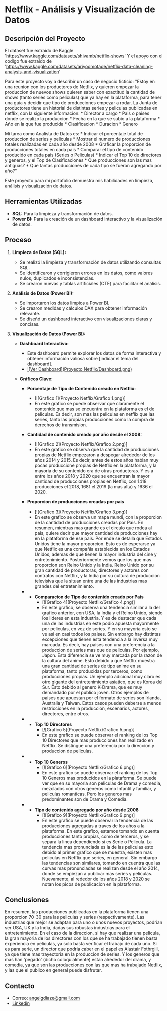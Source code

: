 # Netflix - Análisis y Visualización de Datos

## Descripción del Proyecto

El dataset fue extraido de Kaggle 'https://www.kaggle.com/datasets/shivamb/netflix-shows'
Y el apoyo con el codigo fue extraido de 'https://www.kaggle.com/datasets/ariyoomotade/netflix-data-cleaning-analysis-and-visualization'

Para este proyecto voy a describir un caso de negocio ficticio:
  "Estoy en una reunion con los productores de Netflix, y quieren empezar la produccion de nuevos shows quieren saber con exactitud la cantidad de shows (tanto series como peliculas) que ya hay en la plataforma,
  para tener una guia y decidir que tipo de producciones empezar a rodar. La Junta de productores tiene un historial de distintas series y peliculas publicadas en netflix, con la siguiente informacion:
    * Director a cargo
    * Pais o paises donde se realizo la produccion
    * Fecha en la que se subio a la plataforma
    * Año en la que fue producida
    * Clasificacion
    * Duracion
    * Genero
    
  Mi tarea como Analista de Datos es:
    * Indicar el porcentaje total de produccion de series y peliculas
    * Mostrar el numero de producciones totales realizadas en cada año desde 2008
    * Graficar la proporcion de producciones totales en cada pais
    * Comparar el tipo de contenido producido en cada pais (Series o Peliculas)
    * Indicar el Top 10 de directores y generos, y el Top de Clasificaciones
    * Que producciones son las mas antiguas?
    * Que tantas producciones de cada tipo se fueron agregando por año?"
    
Este proyecto para mi portafolio demuestra mis habilidades en limpieza, análisis y visualización de datos.


## Herramientas Utilizadas

* **SQL:** Para la limpieza y transformación de datos.
* **Power BI:** Para la creación de un dashboard interactivo y la visualización de datos.

## Proceso

1.  **Limpieza de Datos (SQL):**
    * Se realizó la limpieza y transformación de datos utilizando consultas SQL.
    * Se identificaron y corrigieron errores en los datos, como valores nulos, duplicados e inconsistencias.
    * Se crearon nuevas y tablas artificiales (CTE) para facilitar el análisis.

2.  **Análisis de Datos (Power BI):**
    * Se importaron los datos limpios a Power BI.
    * Se crearon medidas y cálculos DAX para obtener información relevante.
    * Se diseñó un dashboard interactivo con visualizaciones claras y concisas.

3.  **Visualización de Datos (Power BI):**

    * **Dashboard Interactivo:**
        * Este dashboard permite explorar los datos de forma interactiva y obtener información valiosa sobre \[indicar el tema del dashboard].
        * [![Ver Dashboard](Proyecto Netflix/Dashboard.png)](https://app.powerbi.com/view?r=eyJrIjoiMTY2MGI4MjctZjFhNy00MmQ5LTgxZjUtMGJjYWM0NTgzMWY0IiwidCI6ImNkZWMyMTM0LTAzNjMtNGZkNC04MTU2LTYwMDMwMThmZjQ1MSIsImMiOjR9&pageName=b2429c7251b581496d58)

    * **Gráficos Clave:**

        * **Porcentaje de Tipo de Contenido creado en Netflix:**
            * [![Grafico 1](Proyecto Netflix/Grafico 1.png)]
            * En este grafico se puede observar que claramente el contenido que mas se encuentra en la plataforma
              es el de peliculas. Es decir, son mas las peliculas en netflix que las series, tanto las propias producciones
              como la compra de derechos de transmision.

        * **Cantidad de contenido creado por año desde el 2008:**
            * [![Grafico 2](Proyecto Netflix/Grafico 2.png)]
            * En este grafico se observa que la cantidad de producciones propias de Netflix empezaron a despegar alrededor
              de los años 2014 y 2015. Es decir, antes de estos años habian muy pocas produccione propias de Netflix en la
              plataforma, y la mayoria de su contenido era de otras productoras. Y es a entre los años 2018 y 2020 que se
              encuentran la mayor cantidad de producciones propias en Netflix, con 1418 producciones el 2018, 1681 el 2019
              (la mas alta) y 1636 el 2020.

        * **Proporcion de producciones creadas por pais**
            * [![Grafico 3](Proyecto Netflix/Grafico 3.png)]
            * En este grafico se observa un mapa mundi, con la proporcion de la cantidad de producciones creadas por Pais.
              En resumen, mientras mas grande es el circulo que rodea al pais, quiere decir que mayor cantidad de
              producciones hay en la plataforma de ese pais. Por ende se detalla que Estados Unidos tiene la mayor
              proporcion. Esto es de esperarse ya que Netflix es una compañia establecida en los Estados Unidos, ademas de
              que tienen la mayor industria del cine y entretenimiento. Posteriormente vemos que los que mas proporcion
              son Reino Unido y la India. Reino Unido por su gran cantidad de productoras, directores y actores con
              contratos con Netflix, y la India por su cultura de produccion televisiva que la situan entre una de las
              industrias mas grandes del entretenimiento.

        * * **Comparacion de Tipo de contenido creado por Pais**
            * [![Grafico 4](Proyecto Netflix/Grafico 4.png)]
            * En este grafico, se observa una tendencia similar a la del grafico anterior, con USA, la India y el Reino
              Unido, siendo los lideres en esta industria. Y es de destacar que cada una de las industrias en este podio
              apuesta mayormente por peliculas, en vez de series. Y en su mayoria esto se ve asi en casi todos los paises.
              Sin embargo hay distintas excepciones que tienen esta tendencia a la inversa muy marcada. Es decir, hay paises
              con una preferencia a la produccion de series mas que de peliculas. Por ejemplo, Japon. Esta diferencia se ve
              muy marcada por la razon de la cultura del anime. Esto debido a que Netflix muestra una gran cantidad de
              series de tipo anime en su plataforma, tanto producidas por terceros, como producciones propias. Un ejemplo
              adicional muy claro es otro gigante del entretenimiento asiatico, que es Korea del Sur. Esto debido al genero
              K-Drama, que es muy demandado por el publico joven. Otros ejemplos de paises que apuestan por el formato de
              series son Irlanda, Australia y Taiwan. Estos casos pueden deberse a menos restricciones en la produccion,
              escenarios, actores, directores, entre otros.
              
        * * **Top 10 Directores**
            * [![Grafico 5](Proyecto Netflix/Grafico 5.png)]
            * En este grafico se puede observar el ranking de los Top 10 Directores que mas producciones han realizado
              en Netflix. Se distingue una preferencia por la direccion y produccion de peliculas.
              
        * * **Top 10 Generos**
            * [![Grafico 6](Proyecto Netflix/Grafico 6.png)]
            * En este grafico se puede observar el ranking de los Top 10 Generos mas producidos en la plataforma.
              Se puede ver que en su mayoria son peliculas de Drama y comedia, mezclados con otros generos como
              Infantil y familiar, y peliculas romanticas. Pero los generos mas predominantes son de Drama y Comedia.

        * * **Tipo de contenido agregado por año desde 2008**
            * [![Grafico 9](Proyecto Netflix/Grafico 9.png)]
            * En este grafico se puede observar la tendencia de las producciones agregadas a traves de los años a la
              plataforma. En este grafico, estamos tomando en cuenta producciones tanto propias, como de terceros, y se
              separa la linea dependiendo si es Serie o Pelicula. La tendencia mas pronunciada es la de las peliculas
              esto debido al primer grafico que se muestra, existen mas peliculas en Netflix que series, en general. Sin
              embargo las tendencias son similares, tomando en cuentra que las curvas mas pronunciadas se realizan desde
              el año 2014, donde se empiezan a publicar mas series y peliculas. Nuevamente, al rededor de los años 2018 y
              2020 se notan los picos de publicacion en la plataforma.

              
## Conclusiones

En resumen, las producciones publicadas en la plataforma tienen una proporcion 70-30 para las peliculas y series (respectivamente). Las industrias que mejor se adaptan para uno o unos nuevos proyectos, podrian ser USA, UK y la India,
dadas sus robustas industrias para el entretenimiento. En el caso de la direccion, si hay que realizar una pelicula, la gran
mayoria de los directores con los que se ha trabajado tienen basta experiencia en peliculas, ya solo basta verificar el trabajo de cada uno. Si es para serie, un director que podria caber en el papel es Alastair Fothrgill, ya que tiene mas trayectoria en la produccion de series. Y los generos que mas han 'pegado' (dicho coloquialmente) estan alrededor del drama,
y comedia, ya que son las producciones con las que mas ha trabajado Netflix, y las que el publico en general puede disfrutar.

## Contacto

* Correo: angelgdiaze@gmail.com
* [Linkedin](www.linkedin.com/in/angel-diaz-372748252)
